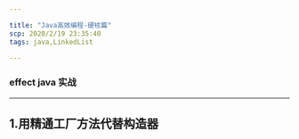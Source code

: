 ```yaml
---

title: "Java高效编程-硬核篇"
scp: 2020/2/19 23:35:40
tags: java,LinkedList  

---
```


### effect java 实战

**** 

## 1.用精通工厂方法代替构造器  

